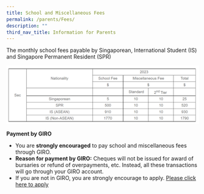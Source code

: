 ```yaml
---
title: School and Miscellaneous Fees
permalink: /parents/Fees/
description: ""
third_nav_title: Information for Parents
---
```

The monthly school fees payable by Singaporean, International Student (IS) and Singapore Permanent Resident (SPR)

![Schools Fees 2023](/images/Parents/School%20Fees.png)

**Payment by GIRO**

  

*   You are **strongly encouraged** to pay school and miscellaneous fees through GIRO.
*   **Reason for payment by GIRO:** Cheques will not be issued for award of bursaries or refund of overpayments, etc. Instead, all these transactions will go through your GIRO account.
*   If you are not in GIRO, you are strongly encourage to apply. [Please click here to apply](/files/Parents/GIRO%20Application%20Form.pdf)